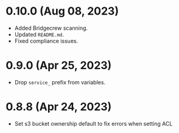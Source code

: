 # 0.10.0 (Aug 08, 2023)
* Added Bridgecrew scanning.
* Updated `README.md`.
* Fixed compliance issues.

# 0.9.0 (Apr 25, 2023)
* Drop `service_` prefix from variables.

# 0.8.8 (Apr 24, 2023)
* Set s3 bucket ownership default to fix errors when setting ACL

